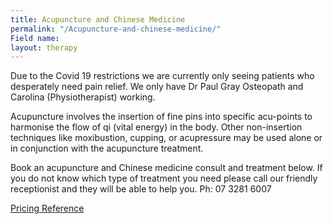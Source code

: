 ```yaml
---
title: Acupuncture and Chinese Medicine
permalink: "/Acupuncture-and-chinese-medicine/"
Field name: 
layout: therapy
---
```


<meta name="google-site-verification" content="OPaPM21cHk2Q0rSb0KK5t4miYYI6ToUjwcS9bYgWYzI" />
Due to the Covid 19 restrictions we are currently only seeing patients who desperately need pain relief.  We only have Dr Paul Gray Osteopath and Carolina (Physiotherapist) working.

Acupuncture involves the insertion of fine pins into specific acu-points to harmonise the flow of qi (vital energy) in the body. Other non-insertion techniques like moxibustion, cupping, or acupressure may be used alone or in conjunction with the acupuncture treatment.

Book an acupuncture and Chinese medicine consult and treatment below. If you do not know which type of treatment you need please call our friendly receptionist and they will be able to help you. Ph: 07 3281 6007

<a href="/pricing-reference/">Pricing Reference</a>

<div class='container bg-light my-4 p-4'>
  <healcode-widget data-type="appointments" data-widget-partner="object" data-widget-id="1f3639448a4" data-widget-version="0"></healcode-widget>
</div>
